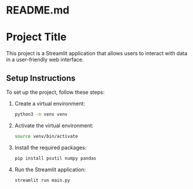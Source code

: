 # README.md

# Project Title

This project is a Streamlit application that allows users to interact with data in a user-friendly web interface.

## Setup Instructions

To set up the project, follow these steps:

1. Create a virtual environment:
   ```bash
   python3 -m venv venv
   ```

2. Activate the virtual environment:
   ```bash
   source venv/bin/activate
   ```

3. Install the required packages:
   ```bash
   pip install psutil numpy pandas
   ```

4. Run the Streamlit application:
   ```bash
   streamlit run main.py
   ```